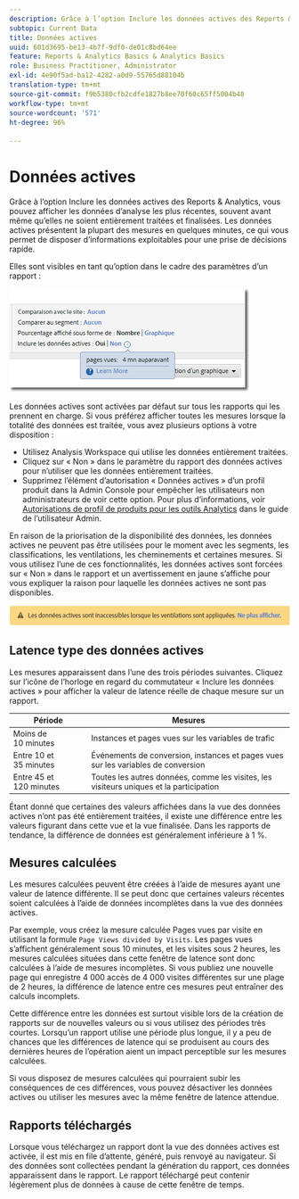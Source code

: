 ```yaml
---
description: Grâce à l’option Inclure les données actives des Reports & Analytics, vous pouvez afficher les données d’analyse les plus récentes, souvent avant même qu’elles ne soient entièrement traitées et finalisées. Les données actives présentent la plupart des mesures en quelques minutes, ce qui vous permet de disposer d’informations exploitables pour une prise de décisions rapide.
subtopic: Current Data
title: Données actives
uuid: 601d3695-be13-4b7f-9df0-de01c8bd64ee
feature: Reports & Analytics Basics & Analytics Basics
role: Business Practitioner, Administrator
exl-id: 4e90f5ad-ba12-4282-a0d9-55765d88104b
translation-type: tm+mt
source-git-commit: f9b5380cfb2cdfe1827b8ee70f60c65ff5004b48
workflow-type: tm+mt
source-wordcount: '571'
ht-degree: 96%

---
```


# Données actives

Grâce à l’option Inclure les données actives des Reports &amp; Analytics, vous pouvez afficher les données d’analyse les plus récentes, souvent avant même qu’elles ne soient entièrement traitées et finalisées. Les données actives présentent la plupart des mesures en quelques minutes, ce qui vous permet de disposer d’informations exploitables pour une prise de décisions rapide.

Elles sont visibles en tant qu’option dans le cadre des paramètres d’un rapport :

![Copie d’écran des données actives](assets/current_data.png)

Les données actives sont activées par défaut sur tous les rapports qui les prennent en charge. Si vous préférez afficher toutes les mesures lorsque la totalité des données est traitée, vous avez plusieurs options à votre disposition :

* Utilisez Analysis Workspace qui utilise les données entièrement traitées.
* Cliquez sur « Non » dans le paramètre du rapport des données actives pour n’utiliser que les données entièrement traitées.
* Supprimez l’élément d’autorisation « Données actives » d’un profil produit dans la Admin Console pour empêcher les utilisateurs non administrateurs de voir cette option. Pour plus d’informations, voir [Autorisations de profil de produits pour les outils Analytics](/help/admin/admin-console/permissions/analytics-tools.md) dans le guide de l’utilisateur Admin.

En raison de la priorisation de la disponibilité des données, les données actives ne peuvent pas être utilisées pour le moment avec les segments, les classifications, les ventilations, les cheminements et certaines mesures. Si vous utilisez l’une de ces fonctionnalités, les données actives sont forcées sur « Non » dans le rapport et un avertissement en jaune s’affiche pour vous expliquer la raison pour laquelle les données actives ne sont pas disponibles.

![Avertissement sur les données actives](assets/current_data_notice.png)

## Latence type des données actives

Les mesures apparaissent dans l’une des trois périodes suivantes. Cliquez sur l’icône de l’horloge en regard du commutateur « Inclure les données actives » pour afficher la valeur de latence réelle de chaque mesure sur un rapport.

| Période | Mesures |
| --- | --- |
| Moins de 10 minutes | Instances et pages vues sur les variables de trafic |
| Entre 10 et 35 minutes | Événements de conversion, instances et pages vues sur les variables de conversion |
| Entre 45 et 120 minutes | Toutes les autres données, comme les visites, les visiteurs uniques et la participation |

Étant donné que certaines des valeurs affichées dans la vue des données actives n’ont pas été entièrement traitées, il existe une différence entre les valeurs figurant dans cette vue et la vue finalisée. Dans les rapports de tendance, la différence de données est généralement inférieure à 1 %.

## Mesures calculées

Les mesures calculées peuvent être créées à l’aide de mesures ayant une valeur de latence différente. Il se peut donc que certaines valeurs récentes soient calculées à l’aide de données incomplètes dans la vue des données actives.

Par exemple, vous créez la mesure calculée Pages vues par visite en utilisant la formule `Page Views divided by Visits`. Les pages vues s’affichent généralement sous 10 minutes, et les visites sous 2 heures, les mesures calculées situées dans cette fenêtre de latence sont donc calculées à l’aide de mesures incomplètes. Si vous publiez une nouvelle page qui enregistre 4 000 accès de 4 000 visites différentes sur une plage de 2 heures, la différence de latence entre ces mesures peut entraîner des calculs incomplets.

Cette différence entre les données est surtout visible lors de la création de rapports sur de nouvelles valeurs ou si vous utilisez des périodes très courtes. Lorsqu’un rapport utilise une période plus longue, il y a peu de chances que les différences de latence qui se produisent au cours des dernières heures de l’opération aient un impact perceptible sur les mesures calculées.

Si vous disposez de mesures calculées qui pourraient subir les conséquences de ces différences, vous pouvez désactiver les données actives ou utiliser les mesures avec la même fenêtre de latence attendue.

## Rapports téléchargés

Lorsque vous téléchargez un rapport dont la vue des données actives est activée, il est mis en file d’attente, généré, puis renvoyé au navigateur. Si des données sont collectées pendant la génération du rapport, ces données apparaissent dans le rapport. Le rapport téléchargé peut contenir légèrement plus de données à cause de cette fenêtre de temps.
